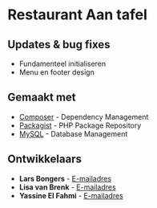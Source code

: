 # Restaurant Aan tafel
## Updates & bug fixes

* Fundamenteel initialiseren
* Menu en footer design

## Gemaakt met

* [Composer](https://getcomposer.org/) - Dependency Management
* [Packagist](https://packagist.org/) - PHP Package Repository
* [MySQL](https://www.mysql.com/) - Database Management

## Ontwikkelaars

* **Lars Bongers** - [E-mailadres](mailto:#)
* **Lisa van Brenk** - [E-mailadres](mailto:lisa@vanbrenk.name)
* **Yassine El Fahmi** - [E-mailadres](mailto:info@yassinefahmi.nl)

